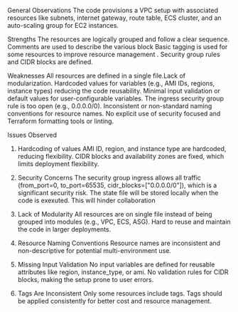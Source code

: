 General Observations
The code provisions a VPC setup with associated resources like subnets, internet gateway, route table, ECS cluster, and an auto-scaling group for EC2 instances.

Strengths
The resources are logically grouped and follow a clear sequence.
Comments are used to describe the various block 
Basic tagging is used for some resources to improve resource management .
Security group rules and CIDR blocks are defined.

Weaknesses
 All resources are defined in a single file.Lack of modularization.
Hardcoded values for variables (e.g., AMI IDs, regions, instance types) reducing the code reusability.
Minimal input validation or default values for user-configurable variables.
The ingress security group rule is too open (e.g., 0.0.0.0/0).
Inconsistent or non-standard naming conventions for resource names.
No explicit use of security focused and  Terraform formatting tools or linting.

Issues Observed
1. Hardcoding of values
AMI ID, region, and instance type are hardcoded, reducing flexibility.
CIDR blocks and availability zones are fixed, which limits deployment flexibility.
2. Security Concerns
The security group ingress allows all traffic (from_port=0, to_port=65535, cidr_blocks=["0.0.0.0/0"]), which is a significant security risk.
The state file will be stored locally when the code is exexuted. This will hinder collaboration

3. Lack of Modularity
All resources are on single file instead of being grouped into modules (e.g., VPC, ECS, ASG).
Hard to reuse and maintain the code in larger deployments.

4. Resource Naming Conventions
Resource names are inconsistent and non-descriptive for potential multi-environment use.
5. Missing Input Validation
No input variables are defined for reusable attributes like region, instance_type, or ami.
No validation rules for CIDR blocks, making the setup prone to user errors.
6. Tags Are Inconsistent
Only some resources include tags. Tags should be applied consistently for better cost and resource management.